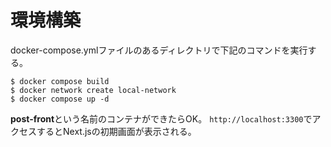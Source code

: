 # 環境構築

docker-compose.ymlファイルのあるディレクトリで下記のコマンドを実行する。

```
$ docker compose build
$ docker network create local-network
$ docker compose up -d
```
**post-front**という名前のコンテナができたらOK。
`http://localhost:3300`でアクセスするとNext.jsの初期画面が表示される。